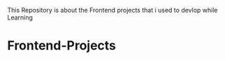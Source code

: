 This Repository is about the Frontend projects that i used to devlop while Learning
# Frontend-Projects
